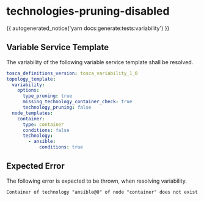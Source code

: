 # technologies-pruning-disabled

{{ autogenerated_notice('yarn docs:generate:tests:variability') }}


## Variable Service Template

The variability of the following variable service template shall be resolved.

```yaml linenums="1"
tosca_definitions_version: tosca_variability_1_0
topology_template:
  variability:
    options:
      type_pruning: true
      missing_technology_container_check: true
      technology_pruning: false
  node_templates:
    container:
      type: container
      conditions: false
      technology:
        - ansible:
            conditions: true
```




## Expected Error

The following error is expected to be thrown, when resolving variability.

```text linenums="1"
Container of technology "ansible@0" of node "container" does not exist
```
